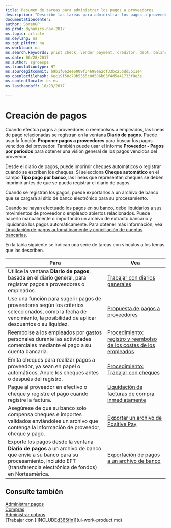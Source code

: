 ```yaml
---
title: Resumen de tareas para administrar los pagos a proveedores
description: "Describe las tareas para administrar los pagos a proveedores o acreedores, incluido el registro de líneas de pago, y obtener un resumen de saldo vencido."
documentationcenter: 
author: SorenGP
ms.prod: dynamics-nav-2017
ms.topic: article
ms.devlang: na
ms.tgt_pltfrm: na
ms.workload: na
ms.search.keywords: print check, vendor payment, creditor, debt, balance due, AP
ms.date: 06/28/2017
ms.author: sgroespe
ms.translationtype: HT
ms.sourcegitcommit: b9b1f062ee6009f34698ea2cf33bc25bdd5b11e4
ms.openlocfilehash: 6ec19f50c70b5355c0d586b03f4d5a41733f8e3e
ms.contentlocale: es-es
ms.lasthandoff: 10/23/2017

---
```

# <a name="making-payments"></a>Creación de pagos
Cuando efectúa pagos a proveedores o reembolsos a empleados, las líneas de pago relacionadas se registran en la ventana **Diario de pagos**. Puede usar la función **Proponer pagos a proveedores** para buscar los pagos vencidos del proveedor. También puede usar el informe **Proveedor - Pagos por periodos** para obtener una visión general de los pagos vencidos del proveedor.

Desde el diario de pagos, puede imprimir cheques automáticos o registrar cuándo se escriben los cheques. Si selecciona **Cheque automático** en el campo **Tipo pago por banco**, las líneas que representan cheques se deben imprimir antes de que se pueda registrar el diario de pagos.

Cuando se registran los pagos, puede exportarlos a un archivo de banco que se cargará al sitio de banco electrónico para su procesamiento.

Cuando se hayan efectuado los pagos en su banco, debe liquidarlos a sus movimientos de proveedor o empleado abiertos relacionados. Puede hacerlo manualmente o importando un archivo de extracto bancario y liquidando los pagos automáticamente. Para obtener más información, vea [Liquidación de pagos automáticamente y conciliación de cuentas bancarias](receivables-apply-payments-auto-reconcile-bank-accounts.md).

En la tabla siguiente se indican una serie de tareas con vínculos a los temas que las describen.

| Para | Vea |
| --- | --- |
|Utilice la ventana **Diario de pagos**, basada en el diario general, para registrar pagos a proveedores o empleados.|[Trabajar con diarios generales](ui-work-general-journals.md)|
| Use una función para sugerir pagos de proveedores según los criterios seleccionados, como la fecha de vencimiento, la posibilidad de aplicar descuentos o su liquidez. |[Propuesta de pagos a proveedores](payables-how-suggest-vendor-payments.md) |
|Reembolse a los empleados por gastos personales durante las actividades comerciales mediante el pago a su cuenta bancaria.|[Procedimiento: registro y reembolso de los costes de los empleados](finance-how-record-reimburse-employee-expenses.md)|
| Emita cheques para realizar pagos a proveedor, ya sean en papel o automáticos. Anule los cheques antes o después del registro. |[Procedimiento: Trabajar con cheques](payables-how-work-checks.md) |
| Pague al proveedor en efectivo o cheque y registre el pago cuando registre la factura. |[Liquidación de facturas de compra inmediatamente](finance-how-to-settle-purchase-invoices-promptly.md) |
| Asegúrese de que su banco solo compensa cheques e importes validados enviándoles un archivo que contenga la información de proveedor, cheque y pago. |[Exportar un archivo de Positive Pay](finance-how-positive-pay.md) |
|Exporte los pagos desde la ventana **Diario de pagos** a un archivo de banco que envíe a su banco para su procesamiento, incluido EFT (transferencia electrónica de fondos) en Norteamérica. |[Exportación de pagos a un archivo de banco](payables-how-export-payments-bank-file.md)|  

## <a name="see-also"></a>Consulte también
[Administrar pagos](payables-manage-payables.md)  
[Compras](purchasing-manage-purchasing.md)  
[Administrar cobros](receivables-manage-receivables.md)  
[Trabajar con [!INCLUDE[d365fin](includes/d365fin_md.md)]](ui-work-product.md)  

